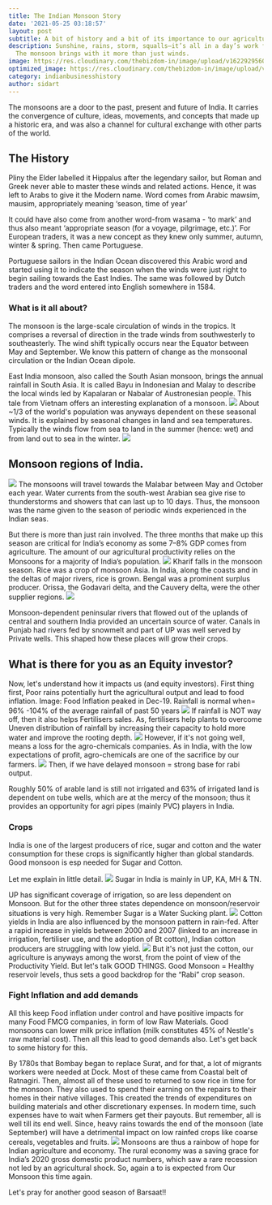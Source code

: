 ```yaml
---
title: The Indian Monsoon Story
date: '2021-05-25 03:18:57'
layout: post
subtitle: A bit of history and a bit of its importance to our agriculture.
description: Sunshine, rains, storm, squalls—it’s all in a day’s work for the monsoons.
  The monsoon brings with it more than just winds.
image: https://res.cloudinary.com/thebizdom-in/image/upload/v1622929560/Monsoon_svhu3v.png
optimized_image: https://res.cloudinary.com/thebizdom-in/image/upload/v1622929560/Monsoon_svhu3v.png
category: indianbusinesshistory
author: sidart
---
```


The monsoons are a door to the past, present and future of India. It carries the convergence of culture, ideas, movements, and concepts that made up a historic era, and was also a channel for cultural exchange with other parts of the world.
## The History
Pliny the Elder labelled it Hippalus after the legendary sailor, but Roman and Greek never able to master these winds and related actions. Hence, it was left to Arabs to give it the Modern name. Word comes from Arabic mawsim, mausim, appropriately meaning ‘season, time of year’

It could have also come from another word-from wasama - ‘to mark’ and thus also meant ‘appropriate season (for a voyage, pilgrimage, etc.)’. For European traders, it was a new concept as they knew only summer, autumn, winter & spring. Then came Portuguese.

Portuguese sailors in the Indian Ocean discovered this Arabic word and started using it to indicate the season when the winds were just right to begin sailing towards the East Indies. The same was followed by Dutch traders and the word entered into English somewhere in 1584.

### What is it all about?
The monsoon is the large-scale circulation of winds in the tropics. It comprises a reversal of direction in the trade winds from southwesterly to southeasterly. The wind shift typically occurs near the Equator between May and September. We know this pattern of change as the monsoonal circulation or the Indian Ocean dipole.

East India monsoon, also called the South Asian monsoon, brings the annual rainfall in South Asia. It is called Bayu in Indonesian and Malay to describe the local winds led by Kapalaran or Nabalar of Austronesian people.  This tale from Vietnam offers an interesting explanation of a monsoon.
![](https://pbs.twimg.com/media/E2PcWfQWEAA9IJy?format=png&name=small)
About ~1/3 of the world's population was anyways dependent on these seasonal winds. It is explained by seasonal changes in land and sea temperatures. Typically the winds flow from sea to land in the summer (hence: wet) and from land out to sea in the winter.
![](https://pbs.twimg.com/media/E2PcCW9XsAwQR75?format=png&name=small)
## Monsoon regions of India.
![](https://pbs.twimg.com/media/E2Pcz2EX0AQIpbP?format=png&name=small)
The monsoons will travel towards the Malabar between May and October each year. Water currents from the south-west Arabian sea give rise to thunderstorms and showers that can last up to 10 days. Thus, the monsoon was the name given to the season of periodic winds experienced in the Indian seas. 

But there is more than just rain involved. The three months that make up this season are critical for India’s economy as some 7–8% GDP comes from agriculture. The amount of our agricultural productivity relies on the Monsoons for a majority of India’s population.
![](https://pbs.twimg.com/media/E2PeKnlXMA8TEBN?format=png&name=small)
Kharif falls in the monsoon season. Rice was a crop of monsoon Asia. In India, along the coasts and in the deltas of major rivers, rice is grown. Bengal was a prominent surplus producer. Orissa, the Godavari delta, and the Cauvery delta, were the other supplier regions.
![](https://pbs.twimg.com/media/E2PdpYzXoAIAne4?format=png&name=small)

Monsoon-dependent peninsular rivers that flowed out of the uplands of central and southern India provided an uncertain source of water. Canals in Punjab had rivers fed by snowmelt and part of UP was well served by Private wells. This shaped how these places will grow their crops.

## What is there for you as an Equity investor?
Now, let's understand how it impacts us (and equity investors). First thing first, Poor rains potentially hurt the agricultural output and lead to food inflation. Image: Food Inflation peaked in Dec-19. 
Rainfall is normal when= 96% -104% of the average rainfall of past 50 years
![](https://pbs.twimg.com/media/E2PiNNqVEAEil2Q?format=png&name=small)
If rainfall is NOT way off, then it also helps Fertilisers sales. As, fertilisers help plants to overcome Uneven distribution of rainfall by increasing their capacity to hold more water and improve the rooting depth. 
![](https://pbs.twimg.com/media/E2Pja1tXIAQwqCt?format=png&name=large)
However, if it's not going well, means a loss for the agro-chemicals companies. As in India, with the low expectations of profit, agro-chemicals are one of the sacrifice by our farmers. 
![](https://pbs.twimg.com/media/E2Pj-q8XIAM0sGu?format=png&name=small)
Then, if we have delayed monsoon = strong base for rabi output.

Roughly 50% of arable land is still not irrigated and 63% of irrigated land is dependent on tube wells, which are at the mercy of the monsoon; thus it provides an opportunity for agri pipes (mainly PVC) players in India.

### Crops
India is one of the largest producers of rice, sugar and cotton and the water consumption for these crops is significantly higher than global standards. Good monsoon is esp needed for Sugar and Cotton. 

Let me explain in little detail.
![](https://pbs.twimg.com/media/E2PkYWxXIAEKMKX?format=png&name=small)
Sugar in India is mainly in UP, KA, MH & TN.

UP has significant coverage of irrigation, so are less dependent on Monsoon. But for the other three states dependence on monsoon/reservoir situations is very high. Remember Sugar is a Water Sucking plant.
![](https://pbs.twimg.com/media/E2PlIhqXEAAqTR1?format=png&name=small)
Cotton yields in India are also influenced by the monsoon pattern in rain-fed. After a rapid increase in yields between 2000 and 2007 (linked to an increase in irrigation, fertiliser use, and the adoption of Bt cotton), Indian cotton producers are struggling with low yield.
![](https://pbs.twimg.com/media/E2PloMEWEAouCqW?format=png&name=small)
But it's not just the cotton, our agriculture is anyways among the worst, from the point of view of the Productivity Yield. But let's talk GOOD THINGS.
Good Monsoon = Healthy reservoir levels, thus sets a good backdrop for the “Rabi” crop season.

### Fight Inflation and add demands
All this keep Food inflation under control and have positive impacts for many Food FMCG companies, in form of low Raw Materials. 
Good monsoons can lower milk price inflation (milk constitutes 45% of Nestle's raw material cost). Then all this lead to good demands also. Let's get back to some history for this.

By 1780s that Bombay began to replace Surat, and for that, a lot of migrants workers were needed at Dock. Most of these came from Coastal belt of Ratnagiri. Then, almost all of these used to returned to sow rice in time for the monsoon. They also used to spend their earning on the repairs to their homes in their native villages. This created the trends of expenditures on building materials and other discretionary expenses. In modern time, such expenses have to wait when Farmers get their payouts. But remember, all is well till its end well. 
Since, heavy rains towards the end of the monsoon (late September) will have a detrimental impact on low rainfed crops like coarse cereals, vegetables and fruits.
![](https://pbs.twimg.com/media/E2PvEzlUYAMM0_A?format=jpg&name=large)
Monsoons are thus a rainbow of hope for Indian agriculture and economy. The rural economy was a saving grace for India’s 2020 gross domestic product numbers, which saw a rare recession not led by an agricultural shock. So, again a to is expected from Our Monsoon this time again. 

Let's pray for another good season of Barsaat!!
